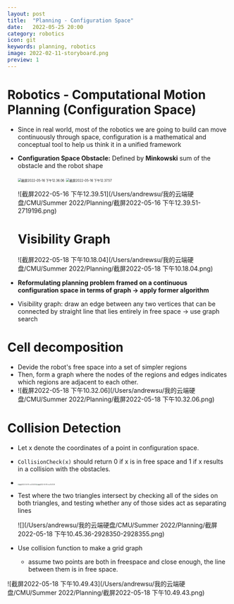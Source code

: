 ```yaml
---
layout: post
title:  "Planning - Configuration Space"
date:   2022-05-25 20:00
category: robotics
icon: git
keywords: planning, robotics
image: 2022-02-11-storyboard.png
preview: 1
---
```

# Robotics - Computational Motion Planning (Configuration Space)

- Since in real world, most of the robotics we are going to build can move continuously through space, configuration is a mathematical and conceptual tool to help us think it in a unified framework

- **Configuration Space Obstacle:** Defined by **Minkowski** sum of the obstacle and the robot shape

  <img src="/Users/andrewsu/我的云端硬盘/CMU/Summer 2022/Planning/截屏2022-05-16 下午12.36.06.png" alt="截屏2022-05-16 下午12.36.06" style="zoom:50%;" />

  <img src="/Users/andrewsu/我的云端硬盘/CMU/Summer 2022/Planning/截屏2022-05-16 下午12.37.57.png" alt="截屏2022-05-16 下午12.37.57" style="zoom:50%;" >

  ![截屏2022-05-16 下午12.39.51](/Users/andrewsu/我的云端硬盘/CMU/Summer 2022/Planning/截屏2022-05-16 下午12.39.51-2719196.png)

  # Visibility Graph

  ![截屏2022-05-18 下午10.18.04](/Users/andrewsu/我的云端硬盘/CMU/Summer 2022/Planning/截屏2022-05-18 下午10.18.04.png)

- **Reformulating planning problem framed on a continuous configuration space in terms of graph -> apply former algorithm**

- Visibility graph: draw an edge between any two vertices that can be connected by straight line that lies entirely in free space -> use graph search 

# Cell decomposition

- Devide the robot's free space into a set of simpler regions
- Then, form a graph where the nodes of the regions and edges indicates which regions are adjacent to each other.
- ![截屏2022-05-18 下午10.32.06](/Users/andrewsu/我的云端硬盘/CMU/Summer 2022/Planning/截屏2022-05-18 下午10.32.06.png)



# Collision Detection

- Let x denote the coordinates of a point in configuration space.

- `CollisionCheck(x)` should return 0 if x is in free space and 1 if x results in a collision with the obstacles.

- <img src="/Users/andrewsu/我的云端硬盘/CMU/Summer 2022/Planning/截屏2022-05-18 下午10.40.55-2928084.png" alt="截屏2022-05-18 下午10.40.55" style="zoom:20%;" /><img src="/Users/andrewsu/我的云端硬盘/CMU/Summer 2022/Planning/截屏2022-05-18 下午10.41.39-2928104.png" alt="截屏2022-05-18 下午10.41.39" style="zoom:20%;" />

- Test where the two triangles intersect by checking all of the sides on both triangles, and testing whether any of those sides act as separating lines 

  ![](/Users/andrewsu/我的云端硬盘/CMU/Summer 2022/Planning/截屏2022-05-18 下午10.45.36-2928350-2928355.png)

- Use collision function to make a grid graph

  - assume two points are both in freespace and close enough, the line between them is in free space.

![截屏2022-05-18 下午10.49.43](/Users/andrewsu/我的云端硬盘/CMU/Summer 2022/Planning/截屏2022-05-18 下午10.49.43.png)